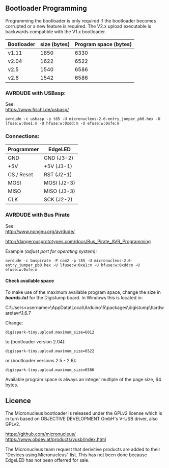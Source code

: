 ## Bootloader Programming

Programming the bootloader is only required if the bootloader becomes corrupted or a new feature is required. The V2.x upload executable is backwards compatible with the V1.x bootloader.

| Bootloader | size (bytes) | Program space (bytes) |
|------------|--------------|-----------------------|
| v1.11      | 1850 | 6330 |
| v2.04      | 1622 | 6522 |
| v2.5       | 1540 | 6586 |
| v2.6       | 1542 | 6586 |

### AVRDUDE with USBasp:

See:  
https://www.fischl.de/usbasp/

    avrdude -c usbasp -p t85 -U micronucleus-2.6-entry_jumper_pb0.hex -U lfuse:w:0xe1:m -U hfuse:w:0xdd:m -U efuse:w:0xfe:m

### Connections:

| Programmer |   EdgeLED   |
|------------|-------------|
|  GND       | GND  (J3-2) |
|  +5V       | +5V  (J3-1) |
| CS / Reset | RST  (J2-1) |
|  MOSI      | MOSI (J2-3) |
|  MISO      | MISO (J3-3) |
|  CLK       | SCK  (J2-2) |

### AVRDUDE with Bus Pirate

See:  
http://www.nongnu.org/avrdude/

http://dangerousprototypes.com/docs/Bus_Pirate_AVR_Programming

Example *(adjust port for operating system):*

    avrdude -c buspirate -P com2 -p t85 -U micronucleus-2.6-entry_jumper_pb0.hex -U lfuse:w:0xe1:m -U hfuse:w:0xdd:m -U efuse:w:0xfe:m

#### Check available space

To make use of the maximum available program space, change the size in ***boards.txt*** for the Digistump board. In Windows this is located in:

C:\Users\<username>\AppData\Local\Arduino15\packages\digistump\hardware\avr\1.6.7

Change:

    digispark-tiny.upload.maximum_size=6012

to (bootloader version 2.04):

    digispark-tiny.upload.maximum_size=6522

or (bootloader versions 2.5 - 2.6):

    digispark-tiny.upload.maximum_size=6586

Available program space is always an integer multiple of the page size, 64 bytes.

## Licence

The Micronucleus bootloader is released under the GPLv2 license which is in turn based on OBJECTIVE DEVELOPMENT GmbH's V-USB driver, also GPLv2.

https://github.com/micronucleus/  
https://www.obdev.at/products/vusb/index.html

The Micronucleus team request that derivitive products are added to their "Devices using Micronucleus" list. This has not been done because EdgeLED has not been offerred for sale.